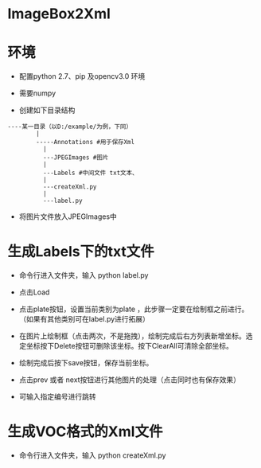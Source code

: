 # ImageBox2Xml
# 环境
- 配置python 2.7、pip 及opencv3.0 环境

- 需要numpy

- 创建如下目录结构
```
----某一目录（以D:/example/为例，下同）
        |
        -----Annotations #用于保存Xml
          |
          ---JPEGImages #图片
          |
          ---Labels #中间文件 txt文本、
          |
          ---createXml.py
          |
          ---label.py
```

- 将图片文件放入JPEGImages中

# 生成Labels下的txt文件

- 命令行进入文件夹，输入 python label.py


- 点击Load

 
- 点击plate按钮，设置当前类别为plate ，此步骤一定要在绘制框之前进行。（如果有其他类别可在label.py进行拓展）

- 在图片上绘制框（点击两次，不是拖拽），绘制完成后右方列表新增坐标。选定坐标按下Delete按钮可删除该坐标。按下ClearAll可清除全部坐标。

- 绘制完成后按下save按钮，保存当前坐标。

- 点击prev 或者 next按钮进行其他图片的处理（点击同时也有保存效果）

- 可输入指定编号进行跳转

# 生成VOC格式的Xml文件
- 命令行进入文件夹，输入 python createXml.py
